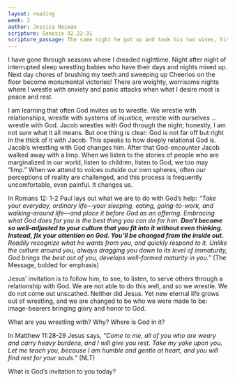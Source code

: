 ```yaml
---
layout: reading
week: 2
author: Jessica Neiman
scripture: Genesis 32.22-31
scripture_passage: The same night he got up and took his two wives, his two maids, and his eleven children, and crossed the ford of the Jabbok. He took them and sent them across the stream, and likewise everything that he had. Jacob was left alone&#59; and a man wrestled with him until daybreak. When the man saw that he did not prevail against Jacob, he struck him on the hip socket&#59; and Jacob’s hip was put out of joint as he wrestled with him. Then he said, “Let me go, for the day is breaking.” But Jacob said, “I will not let you go, unless you bless me.” So he said to him, “What is your name?” And he said, “Jacob.” Then the man said, “You shall no longer be called Jacob, but Israel, for you have striven with God and with humans, and have prevailed.” Then Jacob asked him, “Please tell me your name.” But he said, “Why is it that you ask my name?” And there he blessed him. So Jacob called the place Peniel, saying, “For I have seen God face to face, and yet my life is preserved.” The sun rose upon him as he passed Penuel, limping because of his hip.
---
```


I have gone through seasons where I dreaded nighttime. Night after night of interrupted sleep wrestling babies who have their days and nights mixed up. Next day chores of brushing my teeth and sweeping up Cheerios on the floor become monumental victories! There are weighty, worrisome nights where I wrestle with anxiety and panic attacks when what I desire most is peace and rest.
 
I am learning that often God invites us to wrestle. We wrestle with relationships, wrestle with systems of injustice, wrestle with ourselves … wrestle with God. Jacob wrestles with God through the night; honestly, I am not sure what it all means. But one thing is clear: God is not far off but right in the thick of it with Jacob. This speaks to how deeply relational God is. Jacob’s wrestling with God changes him. After that God-encounter Jacob walked away with a limp. When we listen to the stories of people who are marginalized in our world, listen to children, listen to God, we too may “limp.” When we attend to voices outside our own spheres, often our perceptions of reality are challenged, and this process is frequently uncomfortable, even painful. It changes us.
 
<p>In Romans 12: 1-2 Paul lays out what we are to do with God’s help: <i>“Take your everyday, ordinary life—your sleeping, eating, going-to-work, and walking-around life—and place it before God as an offering. Embracing what God does for you is the best thing you can do for him. <b>Don’t become so well-adjusted to your culture that you fit into it without even thinking. Instead, fix your attention on God. You’ll be changed from the inside out.</b> Readily recognize what he wants from you, and quickly respond to it. Unlike the culture around you, always dragging you down to its level of immaturity, God brings the best out of you, develops well-formed maturity in you.”</i> (The Message, bolded for emphasis)</p>
 
Jesus’ invitation is to follow him, to see, to listen, to serve others through a relationship with God. We are not able to do this well, and so we wrestle. We do not come out unscathed. Neither did Jesus. Yet new eternal life grows out of wrestling, and we are changed to be who we were made to be: image-bearers bringing glory and honor to God.
 
What are you wrestling with? Why? Where is God in it?
 
In Matthew 11:28-29 Jesus says, *“Come to me, all of you who are weary and carry heavy burdens, and I will give you rest. Take my yoke upon you. Let me teach you, because I am humble and gentle at heart, and you will find rest for your souls.”* (NLT)
 
What is God’s invitation to you today?


